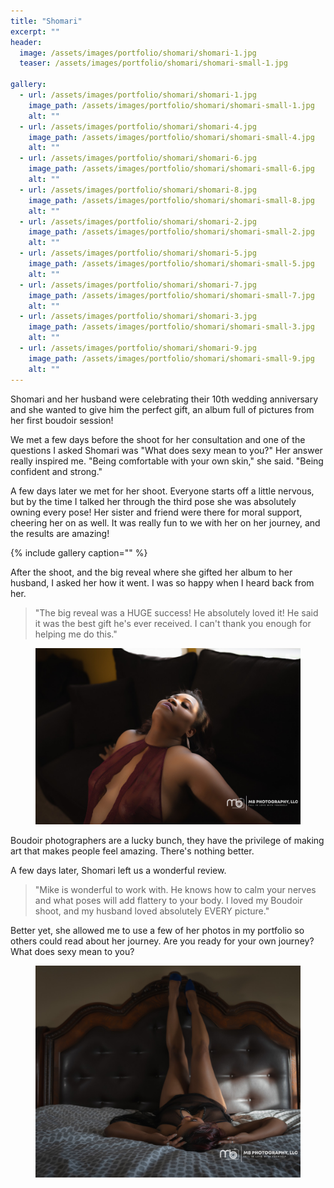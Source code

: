 ```yaml
---
title: "Shomari"
excerpt: ""
header:
  image: /assets/images/portfolio/shomari/shomari-1.jpg
  teaser: /assets/images/portfolio/shomari/shomari-small-1.jpg

gallery:
  - url: /assets/images/portfolio/shomari/shomari-1.jpg
    image_path: /assets/images/portfolio/shomari/shomari-small-1.jpg
    alt: ""
  - url: /assets/images/portfolio/shomari/shomari-4.jpg
    image_path: /assets/images/portfolio/shomari/shomari-small-4.jpg
    alt: ""
  - url: /assets/images/portfolio/shomari/shomari-6.jpg
    image_path: /assets/images/portfolio/shomari/shomari-small-6.jpg
    alt: ""
  - url: /assets/images/portfolio/shomari/shomari-8.jpg
    image_path: /assets/images/portfolio/shomari/shomari-small-8.jpg
    alt: ""
  - url: /assets/images/portfolio/shomari/shomari-2.jpg
    image_path: /assets/images/portfolio/shomari/shomari-small-2.jpg
    alt: ""
  - url: /assets/images/portfolio/shomari/shomari-5.jpg
    image_path: /assets/images/portfolio/shomari/shomari-small-5.jpg
    alt: ""
  - url: /assets/images/portfolio/shomari/shomari-7.jpg
    image_path: /assets/images/portfolio/shomari/shomari-small-7.jpg
    alt: ""
  - url: /assets/images/portfolio/shomari/shomari-3.jpg
    image_path: /assets/images/portfolio/shomari/shomari-small-3.jpg
    alt: ""
  - url: /assets/images/portfolio/shomari/shomari-9.jpg
    image_path: /assets/images/portfolio/shomari/shomari-small-9.jpg
    alt: ""
---
```


Shomari and her husband were celebrating their 10th wedding anniversary and she wanted to give him the perfect gift, an album full of pictures from her first boudoir session!

We met a few days before the shoot for her consultation and one of the questions I asked Shomari was "What does sexy mean to you?" Her answer really inspired me.  "Being comfortable with your own skin," she said.  "Being confident and strong." 

A few days later we met for her shoot. Everyone starts off a little nervous, but by the time I talked her through the third pose she was absolutely owning every pose! Her sister and friend were there for moral support, cheering her on as well. It was really fun to we with her on her journey, and the results are amazing!

{% include gallery caption="" %}

After the shoot, and the big reveal where she gifted her album to her husband, I asked her how it went. I was so happy when I heard back from her.

> "The big reveal was a HUGE success! He absolutely loved it!  He said it was the best gift he's ever received. I can't thank you enough for helping me do this."


<figure class="full">
    <img src="/assets/images/portfolio/shomari/shomari-6.jpg">
</figure>

Boudoir photographers are a lucky bunch, they have the privilege of making art that makes people feel amazing. There's nothing better.

A few days later, Shomari left us a wonderful review. 

> "Mike is wonderful to work with. He knows how to calm your nerves and what poses will add flattery to your body. I loved my Boudoir shoot, and my husband loved absolutely EVERY picture."

Better yet, she allowed me to use a few of her photos in my portfolio so others could read about her journey. Are you ready for your own journey? What does sexy mean to you?

<figure class="full">
    <img src="/assets/images/portfolio/shomari/shomari-3.jpg">
</figure>